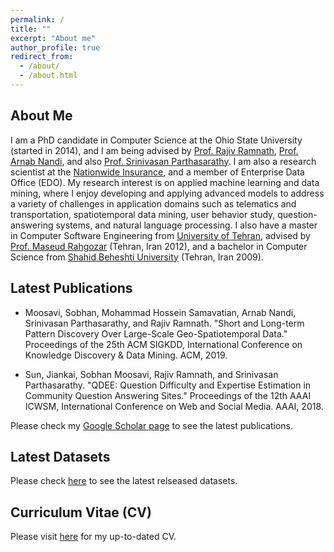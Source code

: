 ```yaml
---
permalink: /
title: ""
excerpt: "About me"
author_profile: true
redirect_from: 
  - /about/
  - /about.html
---
```


## About Me
I am a PhD candidate in Computer Science at the Ohio State University (started in 2014), and I am being advised by [Prof. Rajiv Ramnath](http://web.cse.ohio-state.edu/~ramnath.6/), [Prof. Arnab Nandi](https://arnab.org/), and also [Prof. Srinivasan Parthasarathy](http://web.cse.ohio-state.edu/~parthasarathy.2/). I am also a research scientist at the [Nationwide Insurance](https://www.nationwide.com/), and a member of Enterprise Data Office (EDO). My research interest is on applied machine learning and data mining, where I enjoy developing and applying advanced models to address a variety of challenges in application domains such as telematics and transportation, spatiotemporal data mining, user behavior study, question-answering systems, and natural language processing. I also have a master in Computer Software Engineering from [University of Tehran](https://ut.ac.ir/en), advised by [Prof. Maseud Rahgozar](https://scholar.google.com/citations?user=cj25iI8AAAAJ&hl=en) (Tehran, Iran 2012), and a bachelor in Computer Science from [Shahid Beheshti University](http://en.sbu.ac.ir/SitePages/Home.aspx) (Tehran, Iran 2009). 

## Latest Publications 
* Moosavi, Sobhan, Mohammad Hossein Samavatian, Arnab Nandi, Srinivasan Parthasarathy, and Rajiv Ramnath. "Short and Long-term Pattern Discovery Over Large-Scale Geo-Spatiotemporal Data." Proceedings of the 25th ACM SIGKDD, International Conference on Knowledge Discovery & Data Mining. ACM, 2019.

* Sun, Jiankai, Sobhan Moosavi, Rajiv Ramnath, and Srinivasan Parthasarathy. "QDEE: Question Difficulty and Expertise Estimation in Community Question Answering Sites." Proceedings of the 12th AAAI ICWSM, International Conference on Web and Social Media. AAAI, 2018. 

Please check my [Google Scholar page](https://scholar.google.com/citations?user=9utxd9gAAAAJ&hl=en) to see the latest publications. 

## Latest Datasets
Please check [here](https://smoosavi.org/datasets/) to see the latest relseased datasets. 

## Curriculum Vitae (CV)
Please visit [here](https://smoosavi.org/cv/) for my up-to-dated CV. 



